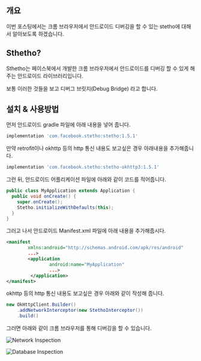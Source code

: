 ## 개요



이번 포스팅에서는 크롬 브라우저에서 안드로이드 디버깅을 할 수 있는 stetho에 대해서 알아보도록 하겠습니다.



## Sthetho?



Sthetho는 페이스북에서 개발한 크롬 브라우저에서 안드로이드를 디버깅 할 수 있게 해주는 안드로이드 라이브러리입니다.



보통 이러한 것들을 보고 디버그 브릿지(Debug Bridge) 라고 합니다.



## 설치 & 사용방법



먼저 안드로이드 gradle 파일에 아래 내용을 넣어 줍니다.



```groovy
implementation 'com.facebook.stetho:stetho:1.5.1'
```



만약 retrofit이나 okhttp 등의 http 통신 내용도 보고싶은 경우 아래내용을 추가해줍니다.



```groovy
implementation 'com.facebook.stetho:stetho-okhttp3:1.5.1'
```

 

그런 뒤, 안드로이드 어플리케이션 파일에 아래와 같이 코드를 적어줍니다.



```java
public class MyApplication extends Application {
  public void onCreate() {
    super.onCreate();
    Stetho.initializeWithDefaults(this);
  }
}
```



그러고 나서 안드로이드 Manifest.xml 파일에 아래 내용을 추가해줍시다.



```xml
<manifest
        xmlns:android="http://schemas.android.com/apk/res/android"
        ...>
        <application
                android:name="MyApplication"
                ...>
         </application>
</manifest>            
```



okhttp 등의 http 통신 내용도 보고싶은 경우 아래와 같이 작성해 줍니다.



```java
new OkHttpClient.Builder()
    .addNetworkInterceptor(new StethoInterceptor())
    .build()
```



그러면 아래와 같이 크롬 브라우저를 통해 디버깅을 할 수 있습니다.



![Network Inspection](http://facebook.github.io/stetho/static/images/inspector-network.png)



![Database Inspection](http://facebook.github.io/stetho/static/images/inspector-sqlite.png)